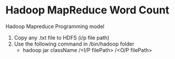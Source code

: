 # Hadoop MapReduce Word Count
 Hadoop Mapreduce Programming model

1. Copy any .txt file to HDFS (i/p file path)
2. Use the following command in /bin/hadoop folder
   - hadoop jar <jarfile> className /<I/P filePath> /<O/P filePath>
